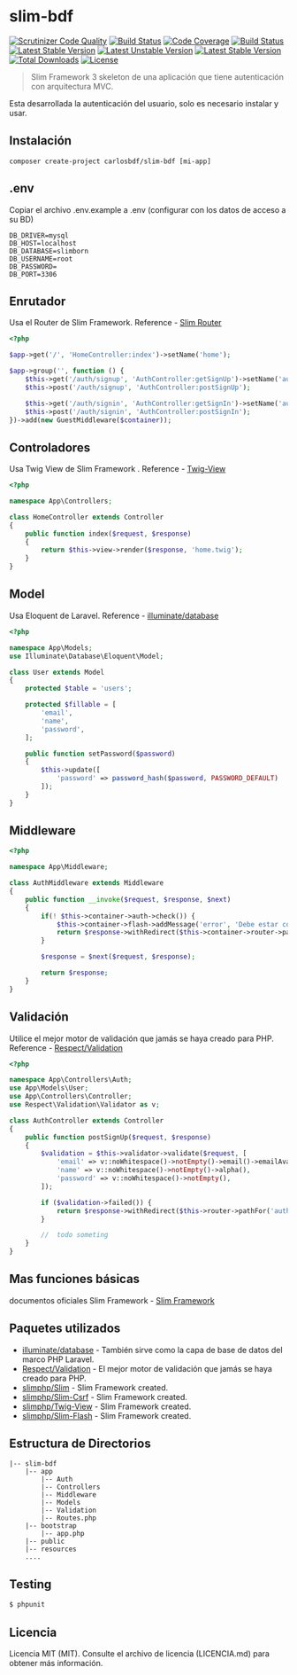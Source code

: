 # slim-bdf
[![Scrutinizer Code Quality](https://scrutinizer-ci.com/g/HavenShen/slim-born/badges/quality-score.png?b=master)](https://scrutinizer-ci.com/g/HavenShen/slim-born/?branch=master)
[![Build Status](https://scrutinizer-ci.com/g/HavenShen/slim-born/badges/build.png?b=master)](https://scrutinizer-ci.com/g/HavenShen/slim-born/build-status/master)
[![Code Coverage](https://scrutinizer-ci.com/g/HavenShen/slim-born/badges/coverage.png?b=master)](https://scrutinizer-ci.com/g/HavenShen/slim-born/?branch=master)
[![Build Status](https://travis-ci.org/HavenShen/slim-born.svg?branch=master)](https://travis-ci.org/HavenShen/slim-born)
[![Latest Stable Version](https://poser.pugx.org/HavenShen/slim-born/v/stable.svg)](https://packagist.org/packages/HavenShen/slim-born)
[![Latest Unstable Version](https://poser.pugx.org/HavenShen/slim-born/v/unstable.svg)](https://packagist.org/packages/HavenShen/slim-born)
[![Latest Stable Version](https://img.shields.io/packagist/v/HavenShen/slim-born.svg?style=flat-square)](https://packagist.org/packages/HavenShen/slim-born)
[![Total Downloads](https://img.shields.io/packagist/dt/HavenShen/slim-born.svg?style=flat-square)](https://packagist.org/packages/HavenShen/slim-born)
[![License](https://img.shields.io/packagist/l/HavenShen/slim-born.svg?style=flat-square)](https://packagist.org/packages/HavenShen/slim-born)

> Slim Framework 3 skeleton de una aplicación que tiene autenticación con arquitectura MVC.

Esta desarrollada la autenticación del usuario, solo es necesario instalar y usar.

## Instalación

```shell
composer create-project carlosbdf/slim-bdf [mi-app]
```

## .env

Copiar el archivo .env.example a .env (configurar con los datos de acceso a su BD)

```
DB_DRIVER=mysql
DB_HOST=localhost
DB_DATABASE=slimborn
DB_USERNAME=root
DB_PASSWORD=
DB_PORT=3306
```

## Enrutador

Usa el Router de Slim Framework.
Reference - [Slim Router](http://www.slimframework.com/docs/objects/router.html)

```php
<?php

$app->get('/', 'HomeController:index')->setName('home');

$app->group('', function () {
	$this->get('/auth/signup', 'AuthController:getSignUp')->setName('auth.signup');
	$this->post('/auth/signup', 'AuthController:postSignUp');

	$this->get('/auth/signin', 'AuthController:getSignIn')->setName('auth.signin');
	$this->post('/auth/signin', 'AuthController:postSignIn');
})->add(new GuestMiddleware($container));
```

## Controladores

Usa Twig View de Slim Framework .
Reference - [Twig-View](https://github.com/slimphp/Twig-View)

```php
<?php

namespace App\Controllers;

class HomeController extends Controller
{
	public function index($request, $response)
	{
		return $this->view->render($response, 'home.twig');
	}
}
```

## Model

Usa Eloquent de Laravel.
Reference - [illuminate/database](https://github.com/illuminate/database)
```php
<?php

namespace App\Models;
use Illuminate\Database\Eloquent\Model;

class User extends Model
{
	protected $table = 'users';

	protected $fillable = [
		'email',
		'name',
		'password',
	];

	public function setPassword($password)
	{
		$this->update([
			'password' => password_hash($password, PASSWORD_DEFAULT)
		]);
	}
}
```

## Middleware

```php
<?php

namespace App\Middleware;

class AuthMiddleware extends Middleware
{
	public function __invoke($request, $response, $next)
	{
		if(! $this->container->auth->check()) {
			$this->container->flash->addMessage('error', 'Debe estar conectado para hacer eso');
			return $response->withRedirect($this->container->router->pathFor('auth.signin'));
		}

		$response = $next($request, $response);

		return $response;
	}
}
```

## Validación

Utilice el mejor motor de validación que jamás se haya creado para PHP.
Reference - [Respect/Validation](https://github.com/Respect/Validation)
```php
<?php

namespace App\Controllers\Auth;
use App\Models\User;
use App\Controllers\Controller;
use Respect\Validation\Validator as v;

class AuthController extends Controller
{
	public function postSignUp($request, $response)
	{
		$validation = $this->validator->validate($request, [
			'email' => v::noWhitespace()->notEmpty()->email()->emailAvailable(),
			'name' => v::noWhitespace()->notEmpty()->alpha(),
			'password' => v::noWhitespace()->notEmpty(),
		]);

		if ($validation->failed()) {
			return $response->withRedirect($this->router->pathFor('auth.signup'));
		}

		//	todo someting
	}
}
```

## Mas funciones básicas

documentos oficiales Slim Framework - [Slim Framework](http://www.slimframework.com/docs/)

## Paquetes utilizados

* [illuminate/database](https://github.com/illuminate/database) - También sirve como la capa de base de datos del marco PHP Laravel.
* [Respect/Validation](https://github.com/Respect/Validation) - El mejor motor de validación que jamás se haya creado para PHP.
* [slimphp/Slim](https://github.com/slimphp/Slim) - Slim Framework created.
* [slimphp/Slim-Csrf](https://github.com/slimphp/Slim-Csrf) - Slim Framework created.
* [slimphp/Twig-View](https://github.com/slimphp/Twig-View) - Slim Framework created.
* [slimphp/Slim-Flash](https://github.com/slimphp/Slim-Flash) - Slim Framework created.


## Estructura de Directorios

```shell
|-- slim-bdf
	|-- app
		|-- Auth
		|-- Controllers
		|-- Middleware
		|-- Models
		|-- Validation
		|-- Routes.php
	|-- bootstrap
		|-- app.php
	|-- public
	|-- resources
	....
```

## Testing

``` bash
$ phpunit
```

## Licencia

Licencia MIT (MIT). Consulte el archivo de licencia (LICENCIA.md) para obtener más información.